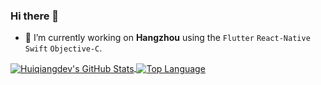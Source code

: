 ### Hi there 👋

<!--
**huiqiangdev/huiqiangdev** is a ✨ _special_ ✨ repository because its `README.md` (this file) appears on your GitHub profile.

Here are some ideas to get you started:

- 🔭 I’m currently working on ...
- 🌱 I’m currently learning ...
- 👯 I’m looking to collaborate on ...
- 🤔 I’m looking for help with ...
- 💬 Ask me about ...
- 📫 How to reach me: ...
- 😄 Pronouns: ...
- ⚡ Fun fact: ...
-->


- 🔭 I’m currently working on **Hangzhou** using the `Flutter` `React-Native` `Swift` `Objective-C`.


<a href="https://github.com/huiqiangdev">
<img align="center" src="https://github-readme-stats.vercel.app/api?username=huiqiangdev&show_icons=true&theme=light&line_height=27" alt="Huiqiangdev's GitHub Stats"/>
</a>

<a href="https://github.com/huiqiangdev">
<img align="center" src="https://github-readme-stats.vercel.app/api/top-langs/?username=huiqiangdev&theme=light&hide_langs_below=1" alt="Top Language"/>
</a>
